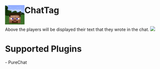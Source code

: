 <h1>ChatTag<img src="https://github.com/DeadZeta/ChatTag/blob/master/logo.png" height="64" width="64" align="left"></img></h1>
<br />
Above the players will be displayed their text that they wrote in the chat.
<img src="https://github.com/DeadZeta/ChatTag/blob/master/example.png">
<br />
<h1>Supported Plugins</h1>
 - PureChat
